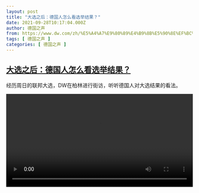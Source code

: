 ```yaml
---
layout: post
title: "大选之后：德国人怎么看选举结果？"
date: 2021-09-28T10:17:04.000Z
author: 德国之声
from: https://www.dw.com/zh/%E5%A4%A7%E9%80%89%E4%B9%8B%E5%90%8E%EF%BC%9A%E5%BE%B7%E5%9B%BD%E4%BA%BA%E6%80%8E%E4%B9%88%E7%9C%8B%E9%80%89%E4%B8%BE%E7%BB%93%E6%9E%9C%EF%BC%9F/a-59335951
tags: [ 德国之声 ]
categories: [ 德国之声 ]
---
```

<!--1632824224000-->
[大选之后：德国人怎么看选举结果？](https://www.dw.com/zh/%E5%A4%A7%E9%80%89%E4%B9%8B%E5%90%8E%EF%BC%9A%E5%BE%B7%E5%9B%BD%E4%BA%BA%E6%80%8E%E4%B9%88%E7%9C%8B%E9%80%89%E4%B8%BE%E7%BB%93%E6%9E%9C%EF%BC%9F/a-59335951)
------

<div>
<p>经历周日的联邦大选，DW在柏林进行街访，听听德国人对大选结果的看法。    </small></p><video src="https://tvdownloaddw-a.akamaihd.net/dwtv_video/flv/vdt_zh/2021/bchi210928_001_berlinelx_01r_sd_sor.mp4" controls style="width:100%"></video>
</div>
